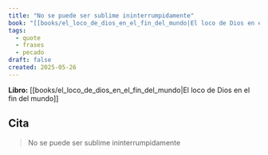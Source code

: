 ```yaml
---
title: "No se puede ser sublime ininterrumpidamente"
book: "[[books/el_loco_de_dios_en_el_fin_del_mundo|El loco de Dios en el fin del mundo]]"
tags:
  - quote
  - frases
  - pecado
draft: false
created: 2025-05-26
---
```


**Libro:** [[books/el_loco_de_dios_en_el_fin_del_mundo|El loco de Dios en el fin del mundo]]

## Cita
> No se puede ser sublime ininterrumpidamente
